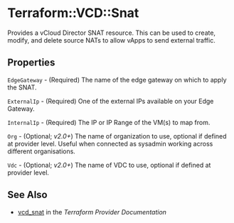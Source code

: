 # Terraform::VCD::Snat

Provides a vCloud Director SNAT resource. This can be used to create, modify,
and delete source NATs to allow vApps to send external traffic.

## Properties

`EdgeGateway` - (Required) The name of the edge gateway on which to apply the SNAT.

`ExternalIp` - (Required) One of the external IPs available on your Edge Gateway.

`InternalIp` - (Required) The IP or IP Range of the VM(s) to map from.

`Org` - (Optional; *v2.0+*) The name of organization to use, optional if defined at provider level. Useful when connected as sysadmin working across different organisations.

`Vdc` - (Optional; *v2.0+*) The name of VDC to use, optional if defined at provider level.


## See Also

* [vcd_snat](https://www.terraform.io/docs/providers/vcd/r/snat.html) in the _Terraform Provider Documentation_